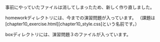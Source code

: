 事前にやっていたファイルは消してしまったため、新しく作り直しました。

homeworkディレクトリには、今までの演習問題が入っています。
（課題は[chapter10_exercise.html][chapter10_style.css]という名前です。）

boxディレクトリには、演習問題３のファイルが入っています。
